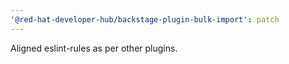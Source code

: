 ```yaml
---
'@red-hat-developer-hub/backstage-plugin-bulk-import': patch
---
```


Aligned eslint-rules as per other plugins.
